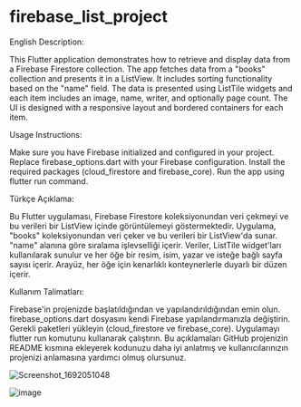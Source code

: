 # firebase_list_project

English Description:

This Flutter application demonstrates how to retrieve and display data from a Firebase Firestore collection. The app fetches data from a "books" collection and presents it in a ListView. It includes sorting functionality based on the "name" field. The data is presented using ListTile widgets and each item includes an image, name, writer, and optionally page count. The UI is designed with a responsive layout and bordered containers for each item.


Usage Instructions:

Make sure you have Firebase initialized and configured in your project.
Replace firebase_options.dart with your Firebase configuration.
Install the required packages (cloud_firestore and firebase_core).
Run the app using flutter run command.


Türkçe Açıklama:

Bu Flutter uygulaması, Firebase Firestore koleksiyonundan veri çekmeyi ve bu verileri bir ListView içinde görüntülemeyi göstermektedir. Uygulama, "books" koleksiyonundan veri çeker ve bu verileri bir ListView'da sunar. "name" alanına göre sıralama işlevselliği içerir. Veriler, ListTile widget'ları kullanılarak sunulur ve her öğe bir resim, isim, yazar ve isteğe bağlı sayfa sayısı içerir. Arayüz, her öğe için kenarlıklı konteynerlerle duyarlı bir düzen içerir.

Kullanım Talimatları:

Firebase'in projenizde başlatıldığından ve yapılandırıldığından emin olun.
firebase_options.dart dosyasını kendi Firebase yapılandırmanızla değiştirin.
Gerekli paketleri yükleyin (cloud_firestore ve firebase_core).
Uygulamayı flutter run komutunu kullanarak çalıştırın.
Bu açıklamaları GitHub projenizin README kısmına ekleyerek kodunuzu daha iyi anlatmış ve kullanıcılarınızın projenizi anlamasına yardımcı olmuş olursunuz.


![Screenshot_1692051048](https://github.com/HaticeDilmac/firebase_list_project/assets/100489350/5b0ee2a4-1bfd-4781-add9-4d87467be873)

![image](https://github.com/HaticeDilmac/firebase_list_project/assets/100489350/45a6f2c0-fc2d-417e-948d-04dd99ad772f)


